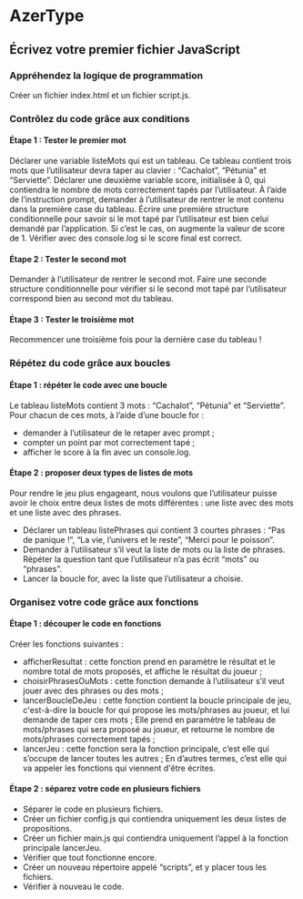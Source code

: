 # AzerType

## Écrivez votre premier fichier JavaScript

### Appréhendez la logique de programmation

Créer un fichier index.html et un fichier script.js.

### Contrôlez du code grâce aux conditions

#### Étape 1 : Tester le premier mot

Déclarer une variable listeMots qui est un tableau.
Ce tableau contient trois mots que l’utilisateur devra taper au clavier : “Cachalot”, “Pétunia” et “Serviette”.
Déclarer une deuxième variable score, initialisée à 0, qui contiendra le nombre de mots correctement tapés par l’utilisateur.
À l’aide de l’instruction prompt, demander à l’utilisateur de rentrer le mot contenu dans la première case du tableau.
Écrire une première structure conditionnelle pour savoir si le mot tapé par l’utilisateur est bien celui demandé par l’application.
Si c’est le cas, on augmente la valeur de score de 1.
Vérifier avec des console.log si le score final est correct.

#### Étape 2 : Tester le second mot

Demander à l’utilisateur de rentrer le second mot.
Faire une seconde structure conditionnelle pour vérifier si le second mot tapé par l’utilisateur correspond bien au second mot du tableau.

#### Étape 3 : Tester le troisième mot

Recommencer une troisième fois pour la dernière case du tableau !

### Répétez du code grâce aux boucles

#### Étape 1 : répéter le code avec une boucle

Le tableau listeMots contient 3 mots : “Cachalot”, “Pétunia” et “Serviette”. Pour chacun de ces mots, à l’aide d’une boucle for :

- demander à l’utilisateur de le retaper avec prompt ;
- compter un point par mot correctement tapé ;
- afficher le score à la fin avec un console.log.

#### Étape 2 : proposer deux types de listes de mots

Pour rendre le jeu plus engageant, nous voulons que l’utilisateur puisse avoir le choix entre deux listes de mots différentes : une liste avec des mots et une liste avec des phrases.

- Déclarer un tableau listePhrases qui contient 3 courtes phrases : “Pas de panique !”, “La vie, l’univers et le reste”, “Merci pour le poisson”.
- Demander à l’utilisateur s’il veut la liste de mots ou la liste de phrases. Répéter la question tant que l’utilisateur n’a pas écrit “mots” ou “phrases”.
- Lancer la boucle for, avec la liste que l’utilisateur a choisie.

### Organisez votre code grâce aux fonctions

#### Étape 1 : découper le code en fonctions

Créer les fonctions suivantes :

- afficherResultat : cette fonction prend en paramètre le résultat et le nombre total de mots proposés, et affiche le résultat du joueur ;
- choisirPhrasesOuMots : cette fonction demande à l’utilisateur s’il veut jouer avec des phrases ou des mots ;
- lancerBoucleDeJeu : cette fonction contient la boucle principale de jeu, c'est-à-dire la boucle for qui propose les mots/phrases au joueur, et lui demande de taper ces mots ; Elle prend en paramètre le tableau de mots/phrases qui sera proposé au joueur, et retourne le nombre de mots/phrases correctement tapés ;
- lancerJeu : cette fonction sera la fonction principale, c’est elle qui s’occupe de lancer toutes les autres ; En d’autres termes, c’est elle qui va appeler les fonctions qui viennent d'être écrites.

#### Étape 2 : séparez votre code en plusieurs fichiers

- Séparer le code en plusieurs fichiers.
- Créer un fichier config.js qui contiendra uniquement les deux listes de propositions.
- Créer un fichier main.js qui contiendra uniquement l’appel à la fonction principale lancerJeu.
- Vérifier que tout fonctionne encore.
- Créer un nouveau répertoire appelé “scripts”, et y placer tous les fichiers.
- Vérifier à nouveau le code.
